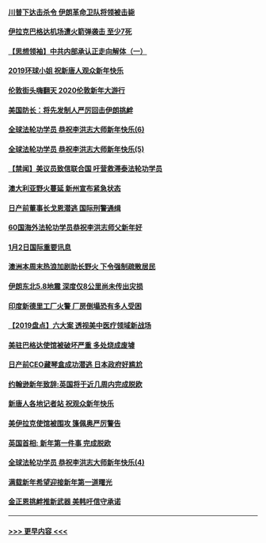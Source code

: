 #### [川普下达击杀令 伊朗革命卫队将领被击毙](../pages/prog202/a102741911.md?t=01031544) 
#### [伊拉克巴格达机场遭火箭弹袭击 至少7死](../pages/prog202/a102744115.md?t=01031544) 
#### [【思想领袖】中共内部承认正走向解体（一）](../pages/prog202/a102744097.md?t=01031544) 
#### [2019环球小姐 祝新唐人观众新年快乐](../pages/prog202/a102744043.md?t=01031544) 
#### [伦敦街头嗨翻天 2020伦敦新年大游行](../pages/prog202/a102743925.md?t=01031544) 
#### [美国防长：将先发制人严厉回击伊朗挑衅](../pages/prog202/a102743930.md?t=01031544) 
#### [全球法轮功学员 恭祝李洪志大师新年快乐(6)](../pages/prog202/a102743899.md?t=01031544) 
#### [全球法轮功学员 恭祝李洪志大师新年快乐(5)](../pages/prog202/a102743766.md?t=01031544) 
#### [【禁闻】美议员致信联合国 吁营救滞泰法轮功学员](../pages/prog202/a102743781.md?t=01031544) 
#### [澳大利亚野火蔓延 新州宣布紧急状态](../pages/prog202/a102743681.md?t=01031544) 
#### [日产前董事长戈恩潜逃 国际刑警通缉](../pages/prog202/a102743676.md?t=01031544) 
#### [60国海外法轮功学员恭祝李洪志师父新年好](../pages/prog202/a102743628.md?t=01031544) 
#### [1月2日国际重要讯息](../pages/prog202/a102743488.md?t=01031544) 
#### [澳洲本周末热浪加剧助长野火 下令强制疏散居民](../pages/prog202/a102743421.md?t=01031544) 
#### [伊朗东北5.8地震 深度仅8公里尚未传出灾损](../pages/prog202/a102743396.md?t=01031544) 
#### [印度新德里工厂火警 厂房倒塌恐有多人受困](../pages/prog202/a102743386.md?t=01031544) 
#### [【2019盘点】六大案 透视美中医疗领域新战场](../pages/prog202/a102743227.md?t=01031544) 
#### [美驻巴格达使馆被破坏严重 多处烧成废墟](../pages/prog202/a102743244.md?t=01031544) 
#### [日产前CEO藏琴盒成功潜逃 日本政府好尴尬](../pages/prog202/a102742937.md?t=01031544) 
#### [约翰逊新年致辞:英国将于近几周内完成脱欧](../pages/prog202/a102742956.md?t=01031544) 
#### [新唐人各地记者站 祝观众新年快乐](../pages/prog202/a102742785.md?t=01031544) 
#### [美伊拉克使馆被围攻 篷佩奥严厉警告](../pages/prog202/a102742994.md?t=01031544) 
#### [英国首相: 新年第一件事 完成脱欧](../pages/prog202/a102742907.md?t=01031544) 
#### [全球法轮功学员 恭祝李洪志大师新年快乐(4)](../pages/prog202/a102742900.md?t=01031544) 
#### [满载新年希望迎接新年第一道曙光](../pages/prog202/a102742809.md?t=01031544) 
#### [金正恩挑衅推新武器 美韩吁信守承诺](../pages/prog202/a102742799.md?t=01031544) 

----
#### [ >>> 更早内容 <<< ](../indexes/prog202-earlier.md)
